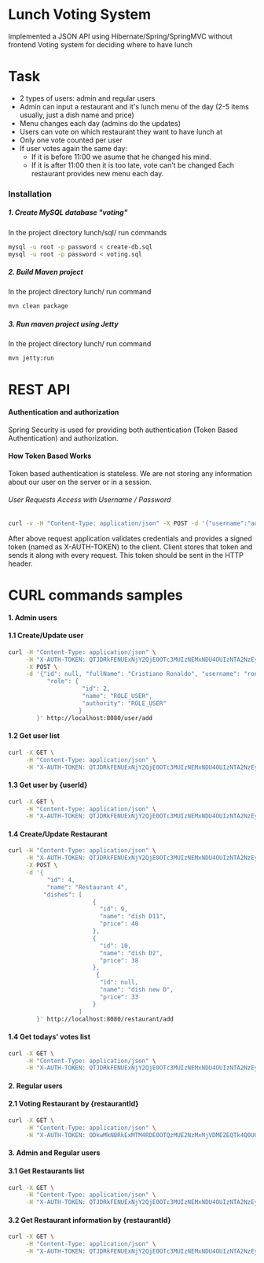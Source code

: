 # Lunch Voting System
Implemented a JSON API using Hibernate/Spring/SpringMVC without frontend
Voting system for deciding where to have lunch

# Task
- 2 types of users: admin and regular users
- Admin can input a restaurant and it's lunch menu of the day (2-5 items usually, just a dish name and price)
- Menu changes each day (admins do the updates)
- Users can vote on which restaurant they want to have lunch at
- Only one vote counted per user
- If user votes again the same day:
  * If it is before 11:00 we asume that he changed his mind.
  * If it is after 11:00 then it is too late, vote can't be changed
Each restaurant provides new menu each day.

### Installation
##### 1. Create MySQL database "voting"
In the project directory lunch/sql/ run commands
```sh
mysql -u root -p password < create-db.sql
mysql -u root -p password < voting.sql
```
##### 2. Build Maven project
In the project directory lunch/ run command
```sh
mvn clean package
```
##### 3. Run maven project using Jetty
In the project directory lunch/ run command
```sh
mvn jetty:run
```
# REST API
#### Authentication and authorization
Spring Security is used for providing both authentication (Token Based Authentication) and authorization.
#### How Token Based Works
Token based authentication is stateless. We are not storing any information about our user on the server or in a session.
######  User Requests Access with Username / Password
```sh
curl -v -H "Content-Type: application/json" -X POST -d '{"username":"admin", "password":"admin"}' http://localhost:8080/login
```
After above request application validates credentials and provides a signed token (named as X-AUTH-TOKEN) to the client. Client stores that token and sends it along with every request. This token should be sent in the HTTP header.
# CURL commands samples
#### 1. Admin users
#### 1.1 Create/Update user
```sh
curl -H "Content-Type: application/json" \
     -H "X-AUTH-TOKEN: QTJDRkFENUExNjY2QjE0OTc3MUIzNEMxNDU4OUIzNTA2NzEySDM4MUgzODhBMTk0N0QwMTEyMkMxNDIxRDFBNjY3MTUwMjU5NDkxNzA4RQ==" \
     -X POST \
     -d '{"id": null, "fullName": "Cristiano Ronaldo", "username": "ronaldo",
           "role": {
                     "id": 2,
                     "name": "ROLE_USER",
                     "authority": "ROLE_USER"
                    }
        }' http://localhost:8080/user/add
```
#### 1.2 Get user list
```sh
curl -X GET \
     -H "Content-Type: application/json" \
     -H "X-AUTH-TOKEN: QTJDRkFENUExNjY2QjE0OTc3MUIzNEMxNDU4OUIzNTA2NzEySDM4MUgzODhBMTk0N0QwMTEyMkMxNDIxRDFBNjY3MTUwMjU5NDkxNzA4RQ==" http://localhost:8080/user/list
```
#### 1.3 Get user by {userId}
```sh
curl -X GET \
     -H "Content-Type: application/json" \
     -H "X-AUTH-TOKEN: QTJDRkFENUExNjY2QjE0OTc3MUIzNEMxNDU4OUIzNTA2NzEySDM4MUgzODhBMTk0N0QwMTEyMkMxNDIxRDFBNjY3MTUwMjU5NDkxNzA4RQ==" http://localhost:8080/user/get/2
```
#### 1.4 Create/Update Restaurant
```sh
curl -H "Content-Type: application/json" \
     -H "X-AUTH-TOKEN: QTJDRkFENUExNjY2QjE0OTc3MUIzNEMxNDU4OUIzNTA2NzEySDM4MUgzODhBMTk0N0QwMTEyMkMxNDIxRDFBNjY3MTUwMjU5NDkxNzA4RQ==" \
     -X POST \
     -d '{
           "id": 4,
           "name": "Restaurant 4",
          "dishes": [
                        {
                          "id": 9,
                          "name": "dish D11",
                          "price": 40
                        },
                        {
                          "id": 10,
                          "name": "dish D2",
                          "price": 38
                        },
                         {
                          "id": null,
                          "name": "dish new D",
                          "price": 33
                        }
                    ]
        }' http://localhost:8080/restaurant/add
```
#### 1.4 Get todays' votes list
```sh
curl -X GET \
     -H "Content-Type: application/json" \
     -H "X-AUTH-TOKEN: QTJDRkFENUExNjY2QjE0OTc3MUIzNEMxNDU4OUIzNTA2NzEySDM4MUgzODhBMTk0N0QwMTEyMkMxNDIxRDFBNjY3MTUwMjU5NDkxNzA4RQ==" http://localhost:8080/vote/today-list
```
#### 2. Regular users
#### 2.1 Voting Restaurant by {restaurantId}
```sh
curl -X GET \
     -H "Content-Type: application/json" \
     -H "X-AUTH-TOKEN: ODkwMkNBRkExMTM4RDE0OTQzMUE2NzMxMjVDMEZEQTk4Q0U0SDM4MkgzOEQ3ODVGNjFEMTBCQ0QxNDlCRTE5QUFEMUM5MjUyQUE5NjUwMQ==" http://localhost:8080/vote/get/3
```
#### 3. Admin and Regular users
#### 3.1 Get Restaurants list
```sh
curl -X GET \
     -H "Content-Type: application/json" \
     -H "X-AUTH-TOKEN: QTJDRkFENUExNjY2QjE0OTc3MUIzNEMxNDU4OUIzNTA2NzEySDM4MUgzODhBMTk0N0QwMTEyMkMxNDIxRDFBNjY3MTUwMjU5NDkxNzA4RQ==" http://localhost:8080/restaurant/list
```
#### 3.2 Get Restaurant information by {restaurantId}
```sh
curl -X GET \
     -H "Content-Type: application/json" \
     -H "X-AUTH-TOKEN: QTJDRkFENUExNjY2QjE0OTc3MUIzNEMxNDU4OUIzNTA2NzEySDM4MUgzODhBMTk0N0QwMTEyMkMxNDIxRDFBNjY3MTUwMjU5NDkxNzA4RQ==" http://localhost:8080/restaurant/get/2
```

